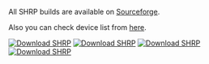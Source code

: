 All SHRP builds are available on [Sourceforge](https://sourceforge.net/projects/shrp/files/).

Also you can check device list from [here](https://shrp.team/devices).

[![Download SHRP](https://img.shields.io/sourceforge/dm/shrp.svg)](https://sourceforge.net/projects/shrp/files/latest/download)
[![Download SHRP](https://img.shields.io/sourceforge/dw/shrp.svg)](https://sourceforge.net/projects/shrp/files/latest/download)
[![Download SHRP](https://img.shields.io/sourceforge/dd/shrp.svg)](https://sourceforge.net/projects/shrp/files/latest/download)
[![Download SHRP](https://img.shields.io/sourceforge/dt/shrp.svg)](https://sourceforge.net/projects/shrp/files/latest/download)
